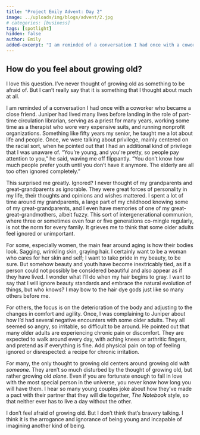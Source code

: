 ```yaml
---
title: "Project Emily Advent: Day 2"
image: ../uploads/img/blogs/advent/2.jpg
# categories: [business]
tags: [spotlight]
hidden: false
author: Emily
added-excerpt: "I am reminded of a conversation I had once with a coworker who became a close friend. Juniper had lived many lives before landing in the role of part-time circulation librarian, serving as a priest for many years, working some time as a therapist who wore very expensive suits, and running nonprofit organizations. Something like fifty years my senior, he taught me a lot about life and people. Once, we were talking about privilege, mainly centered on the racial sort, when he pointed out that I had an additional kind of privilege that I was unaware of."
---
```


<style> em {color: black;} p a {color: #f0506e;}</style>

## How do you feel about growing old?

I love this question. I’ve never thought of growing old as something to be afraid of. But I can’t really say that it is something that I thought about much at all.

I am reminded of a conversation I had once with a coworker who became a close friend. Juniper had lived many lives before landing in the role of part-time circulation librarian, serving as a priest for many years, working some time as a therapist who wore very expensive suits, and running nonprofit organizations. Something like fifty years my senior, he taught me a lot about life and people. Once, we were talking about privilege, mainly centered on the racial sort, when he pointed out that I had an additional kind of privilege that I was unaware of. “You’re young, and you're pretty, so people pay attention to you,” he said, waving me off flippantly. “You don’t know how much people prefer youth until you don’t have it anymore. The elderly are all too often ignored completely.”

This surprised me greatly. Ignored? I never thought of my grandparents and great-grandparents as ignorable. They were great forces of personality in my life, their thoughts and opinions and wishes mattered. I spent a lot of time around my grandparents, a large part of my childhood knowing some of my great-grandparents, and I even have memories of one of my great-great-grandmothers, albeit fuzzy. This sort of intergenerational communion, where three or sometimes even four or five generations co-mingle regularly, is not the norm for every family. It grieves me to think that some older adults feel ignored or unimportant.

For some, especially women, the main fear around aging is how their bodies look. Sagging, wrinkling skin, graying hair. I certainly want to be a woman who cares for her skin and self; I want to take pride in my beauty, to be sure. But somehow beauty and youth have become inextricably tied, as if a person could not possibly be considered beautiful and also appear as if they have lived. I wonder what I’ll do when my hair begins to gray. I want to say that I will ignore beauty standards and embrace the natural evolution of things, but who knows? I may bow to the hair dye gods just like so many others before me.

For others, the focus is on the deterioration of the body and adjusting to the changes in comfort and agility. Once, I was complaining to Juniper about how I’d had several negative encounters with some older adults. They all seemed so angry, so irritable, so difficult to be around. He pointed out that many older adults are experiencing chronic pain or discomfort. They are expected to walk around every day, with aching knees or arthritic fingers, and pretend as if everything is fine. Add physical pain on top of feeling ignored or disrespected: a recipe for chronic irritation.

For many, the only thought to growing old centers around growing old _with someone_. They aren’t so much disturbed by the thought of growing old, but rather growing old _alone_. Even if you are fortunate enough to fall in love with the most special person in the universe, you never know how long you will have them. I hear so many young couples joke about how they’ve made a pact with their partner that they will die together, _The Notebook_ style, so that neither ever has to live a day without the other.

I don’t feel afraid of growing old. But I don’t think that’s bravery talking. I think it is the arrogance and ignorance of being young and incapable of imagining another kind of being.
